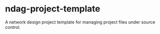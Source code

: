 # ndag-project-template
A network design project template for managing project files under source control.
